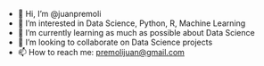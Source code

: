 - 👋 Hi, I’m @juanpremoli
- 👀 I’m interested in Data Science, Python, R, Machine Learning
- 🌱 I’m currently learning as much as possible about Data Science
- 💞️ I’m looking to collaborate on Data Science projects
- 📫 How to reach me: premolijuan@gmail.com

<!---
juanpremoli/juanpremoli is a ✨ special ✨ repository because its `README.md` (this file) appears on your GitHub profile.
You can click the Preview link to take a look at your changes.
--->
